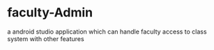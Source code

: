 # faculty-Admin
a android studio application which can handle faculty access to class system with other features
